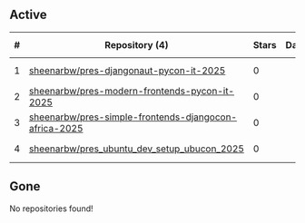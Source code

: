 ## Active
| # | Repository (4) | Stars | Dataset | `run` (4) | `containers-run` | Last Modified |
| --- | --- | --- | --- | --- | --- | --- |
| 1 | [sheenarbw/pres-djangonaut-pycon-it-2025](https://github.com/sheenarbw/pres-djangonaut-pycon-it-2025) | 0 |  | :heavy_check_mark: |  | 2025-05-28 10:00:45+00:00 |
| 2 | [sheenarbw/pres-modern-frontends-pycon-it-2025](https://github.com/sheenarbw/pres-modern-frontends-pycon-it-2025) | 0 |  | :heavy_check_mark: |  | 2025-05-25 11:02:01+00:00 |
| 3 | [sheenarbw/pres-simple-frontends-djangocon-africa-2025](https://github.com/sheenarbw/pres-simple-frontends-djangocon-africa-2025) | 0 |  | :heavy_check_mark: |  | 2025-08-09 07:19:21+00:00 |
| 4 | [sheenarbw/pres_ubuntu_dev_setup_ubucon_2025](https://github.com/sheenarbw/pres_ubuntu_dev_setup_ubucon_2025) | 0 |  | :heavy_check_mark: |  | 2025-08-06 15:00:58+00:00 |

## Gone
No repositories found!
